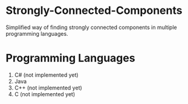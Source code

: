 # Strongly-Connected-Components
Simplified way of finding strongly connected components in multiple programming languages.
# Programming Languages
1) C# (not implemented yet)  
2) Java  
3) C++ (not implemented yet)  
4) C (not implemented yet)  
